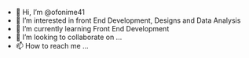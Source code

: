 - 👋 Hi, I’m @ofonime41
- 👀 I’m interested in front End Development, Designs and Data Analysis
- 🌱 I’m currently learning Front End Development
- 💞️ I’m looking to collaborate on ...
- 📫 How to reach me ...

<!---
ofonime41/ofonime41 is a ✨ special ✨ repository because its `README.md` (this file) appears on your GitHub profile.
You can click the Preview link to take a look at your changes.
--->
